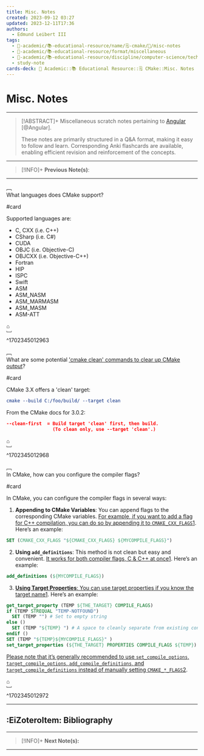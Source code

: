 ```yaml
---
title: Misc. Notes
created: 2023-09-12 03:27
updated: 2023-12-11T17:36
authors:
  - Edmund Leibert III
tags:
  - 🔴-academic/📚-educational-resource/name/🗒️-cmake/🔖/misc-notes
  - 🔴-academic/📚-educational-resource/format/miscellaneous
  - 🔴-academic/📚-educational-resource/discipline/computer-science/technology/cmake
  - study-note
cards-deck: 🔴 Academic::📚 Educational Resource::🗒️ CMake::Misc. Notes
---
```


#  Misc. Notes

---

> [!ABSTRACT]+ 
> Miscellaneous scratch notes pertaining to [Angular](https://angular.dev/) [@Angular].
> 
> These notes are primarily structured in a Q&A format, making it easy to follow and learn. Corresponding Anki flashcards are available, enabling efficient revision and reinforcement of the concepts.

---

 > [!INFO]+
 > **Previous Note(s)**: 
 > 

---

﹇<br>
What languages does CMake support? 

#card 

Supported languages are:
- C, CXX (i.e. C++)
- CSharp (i.e. C#)
- CUDA
- OBJC (i.e. Objective-C)
- OBJCXX (i.e. Objective-C++)
- Fortran
- HIP
- ISPC
- Swift
- ASM
- ASM_NASM
- ASM_MARMASM
- ASM_MASM
- ASM-ATT

⌂
<br>﹈<br>^1702345012963


﹇<br>
What are some potential ['cmake clean' commands to clear up CMake output](https://stackoverflow.com/questions/9680420/looking-for-a-cmake-clean-command-to-clear-up-cmake-output)?

#card

CMake 3.X offers a 'clean' target:
```cmake
cmake --build C:/foo/build/ --target clean
```

From the CMake docs for 3.0.2:
```cmake
--clean-first  = Build target 'clean' first, then build.
                 (To clean only, use --target 'clean'.)
```

⌂
<br>﹈<br>^1702345012968


﹇<br>
In CMake, how can you configure the compiler flags?

#card 

In CMake, you can configure the compiler flags in several ways:

1. **Appending to CMake Variables**: You can append flags to the corresponding CMake variables. [For example, if you want to add a flag for C++ compilation, you can do so by appending it to `CMAKE_CXX_FLAGS`](https://stackoverflow.com/questions/11783932/how-do-i-add-a-linker-or-compile-flag-in-a-cmake-file)[1](https://stackoverflow.com/questions/11783932/how-do-i-add-a-linker-or-compile-flag-in-a-cmake-file). Here’s an example:
    
```cmake
SET (CMAKE_CXX_FLAGS "${CMAKE_CXX_FLAGS} ${MYCOMPILE_FLAGS}")
```
    
2. **Using `add_definitions`**: This method is not clean but easy and convenient. [It works for both compiler flags, C & C++ at once](https://stackoverflow.com/questions/11783932/how-do-i-add-a-linker-or-compile-flag-in-a-cmake-file)[1](https://stackoverflow.com/questions/11783932/how-do-i-add-a-linker-or-compile-flag-in-a-cmake-file). Here’s an example:
    
```cmake
add_definitions (${MYCOMPILE_FLAGS})
```
    
3. [**Using Target Properties**: You can use target properties if you know the target name](https://stackoverflow.com/questions/11783932/how-do-i-add-a-linker-or-compile-flag-in-a-cmake-file)[1](https://stackoverflow.com/questions/11783932/how-do-i-add-a-linker-or-compile-flag-in-a-cmake-file). Here’s an example:
    
```cmake
get_target_property (TEMP ${THE_TARGET} COMPILE_FLAGS)
if (TEMP STREQUAL "TEMP-NOTFOUND")  
  SET (TEMP "") # Set to empty string
else ()  
  SET (TEMP "${TEMP} ") # A space to cleanly separate from existing content
endif ()
SET (TEMP "${TEMP}${MYCOMPILE_FLAGS}" )
set_target_properties (${THE_TARGET} PROPERTIES COMPILE_FLAGS ${TEMP})
```
    

[Please note that it’s generally recommended to use `set_compile_options`, `target_compile_options`, `add_compile_definitions`, and `target_compile_definitions` instead of manually setting `CMAKE_*_FLAGS`](https://stackoverflow.com/questions/59107988/correct-way-to-handle-compiler-flags-when-using-cmake)[2](https://stackoverflow.com/questions/59107988/correct-way-to-handle-compiler-flags-when-using-cmake).

⌂
<br>﹈<br>^1702345012972

---

## :EiZoteroItem: Bibliography

---

> [!INFO]+
> **Next Note(s):**

---
